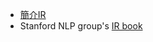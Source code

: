 

* [簡介IR](https://sls.weco.net/node/10932)
* Stanford NLP group's [IR book](https://nlp.stanford.edu/IR-book/)



